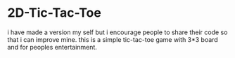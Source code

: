 # 2D-Tic-Tac-Toe
i have made a version my self but i encourage people to share their code so that i can improve mine.
this is a simple tic-tac-toe game with 3*3 board and for peoples entertainment.
